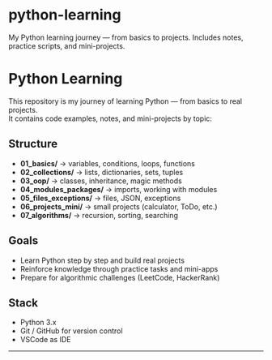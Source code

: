 # python-learning
My Python learning journey — from basics to projects.  Includes notes, practice scripts, and mini-projects.
#  Python Learning

This repository is my journey of learning Python — from basics to real projects.  
It contains code examples, notes, and mini-projects by topic:

##  Structure
- **01_basics/** → variables, conditions, loops, functions  
- **02_collections/** → lists, dictionaries, sets, tuples  
- **03_oop/** → classes, inheritance, magic methods  
- **04_modules_packages/** → imports, working with modules  
- **05_files_exceptions/** → files, JSON, exceptions  
- **06_projects_mini/** → small projects (calculator, ToDo, etc.)  
- **07_algorithms/** → recursion, sorting, searching  

##  Goals
- Learn Python step by step and build real projects  
- Reinforce knowledge through practice tasks and mini-apps  
- Prepare for algorithmic challenges (LeetCode, HackerRank)  

##  Stack
- Python 3.x  
- Git / GitHub for version control  
- VSCode as IDE  

---
